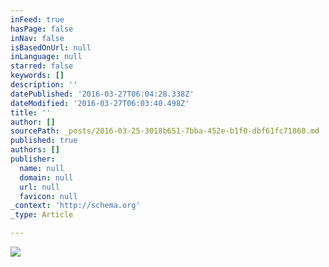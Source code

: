 ```yaml
---
inFeed: true
hasPage: false
inNav: false
isBasedOnUrl: null
inLanguage: null
starred: false
keywords: []
description: ''
datePublished: '2016-03-27T06:04:28.338Z'
dateModified: '2016-03-27T06:03:40.498Z'
title: ''
author: []
sourcePath: _posts/2016-03-25-3018b651-7bba-452e-b1f0-dbf61fc71860.md
published: true
authors: []
publisher:
  name: null
  domain: null
  url: null
  favicon: null
_context: 'http://schema.org'
_type: Article

---
```

![](https://the-grid-user-content.s3-us-west-2.amazonaws.com/4f480b56-b241-49db-a961-b4fa9eea4a48.jpg)